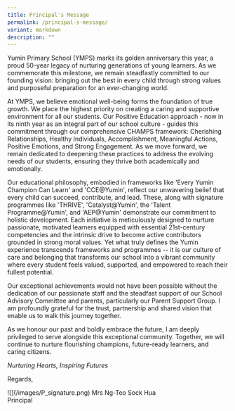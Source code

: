 ```yaml
---
title: Principal's Message
permalink: /principal-s-message/
variant: markdown
description: ""
---
```

<p>Yumin Primary School (YMPS) marks its golden anniversary this year, a
proud 50-year legacy of nurturing generations of young learners. As we
commemorate this milestone, we remain steadfastly committed to our founding
vision: bringing out the best in every child through strong values and
purposeful preparation for an ever-changing world.</p>
<p></p>
<p>At YMPS, we believe emotional well-being forms the foundation of true
growth. We place the highest priority on creating a caring and supportive
environment for all our students. Our Positive Education approach - now
in its ninth year as an integral part of our school culture - guides this
commitment through our comprehensive CHAMPS framework: Cherishing Relationships,
Healthy Individuals, Accomplishment, Meaningful Actions, Positive Emotions,
and Strong Engagement. As we move forward, we remain dedicated to deepening
these practices to address the evolving needs of our students, ensuring
they thrive both academically and emotionally.</p>
<p></p>
<p>Our educational philosophy, embodied in frameworks like 'Every Yumin Champion
Can Learn' and 'CCE@Yumin', reflect our unwavering belief that every child
can succeed, contribute, and lead. These, along with signature programmes
like 'THRIVE', 'Catalyst@Yumin', the 'Talent Programme@Yumin', and 'AEP@Yumin'
demonstrate our commitment to holistic development. Each initiative is
meticulously designed to nurture passionate, motivated learners equipped
with essential 21st-century competencies and the intrinsic drive to become
active contributors grounded in strong moral values. Yet what truly defines
the Yumin experience transcends frameworks and programmes -- it is our
culture of care and belonging that transforms our school into a vibrant
community where every student feels valued, supported, and empowered to
reach their fullest potential.</p>
<p></p>
<p>Our exceptional achievements would not have been possible without the
dedication of our passionate staff and the steadfast support of our School
Advisory Committee and parents, particularly our Parent Support Group.
I am profoundly grateful for the trust, partnership and shared vision that
enable us to walk this journey together.</p>
<p></p>
<p>As we honour our past and boldly embrace the future, I am deeply privileged
to serve alongside this exceptional community. Together, we will continue
to nurture flourishing champions, future-ready learners, and caring citizens.</p>
<p></p>
<p><em>Nurturing Hearts, Inspiring Futures</em>
</p>
<p></p>
<p>Regards,</p>
![](/images/P_signature.png)
Mrs Ng-Teo Sock Hua<br>
Principal
<p></p>